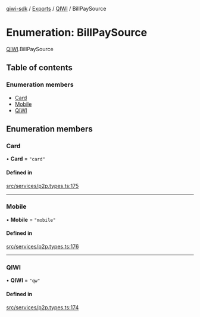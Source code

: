 [qiwi-sdk](../README.md) / [Exports](../modules.md) / [QIWI](../modules/QIWI.md) / BillPaySource

# Enumeration: BillPaySource

[QIWI](../modules/QIWI.md).BillPaySource

## Table of contents

### Enumeration members

- [Card](QIWI.BillPaySource.md#card)
- [Mobile](QIWI.BillPaySource.md#mobile)
- [QIWI](QIWI.BillPaySource.md#qiwi)

## Enumeration members

### Card

• **Card** = `"card"`

#### Defined in

[src/services/p2p.types.ts:175](https://github.com/AlexXanderGrib/node-qiwi-sdk/blob/59731a2/src/services/p2p.types.ts#L175)

___

### Mobile

• **Mobile** = `"mobile"`

#### Defined in

[src/services/p2p.types.ts:176](https://github.com/AlexXanderGrib/node-qiwi-sdk/blob/59731a2/src/services/p2p.types.ts#L176)

___

### QIWI

• **QIWI** = `"qw"`

#### Defined in

[src/services/p2p.types.ts:174](https://github.com/AlexXanderGrib/node-qiwi-sdk/blob/59731a2/src/services/p2p.types.ts#L174)
